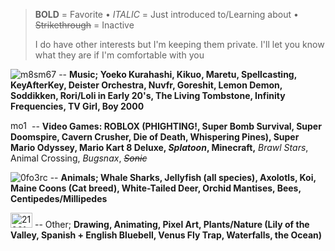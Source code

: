 > **BOLD** = Favorite • _ITALIC_ = Just introduced to/Learning about • ~~Strikethrough~~ = Inactive
>
> I do have other interests but I'm keeping them private. I'll let you know what they are if I'm comfortable with you

![m8sm67](https://github.com/user-attachments/assets/317f0c4a-aaaf-4292-86cb-76d5a13b5104) -- **Music; Yoeko Kurahashi, Kikuo, Maretu, Spellcasting, KeyAfterKey, Deister Orchestra, Nuvfr, Goreshit, Lemon Demon, Soddikken, Rori/Loli in Early 20's, The Living Tombstone, Infinity Frequencies, TV Girl, Boy 2000**

<img width="30" height="15" alt="mo137" src="https://github.com/user-attachments/assets/3c80ffb6-724d-43ff-84dc-ecf3df4df341" /> -- **Video Games: ROBLOX (PHIGHTING!, Super Bomb Survival, Super Doomspire, Cavern Crusher, Die of Death, Whispering Pines), Super Mario Odyssey, Mario Kart 8 Deluxe, _Splatoon_, Minecraft,** _Brawl Stars_, Animal Crossing, _Bugsnax_, *~~Sonic~~*

![0fo3rc](https://github.com/user-attachments/assets/1dc2039d-1067-4c38-9cdc-64633b5622ea) -- **Animals; Whale Sharks, Jellyfish (all species), Axolotls, Koi, Maine Coons (Cat breed), White-Tailed Deer, Orchid Mantises, Bees, Centipedes/Millipedes**

<img width="35" height="24" alt="21961dc9" src="https://github.com/user-attachments/assets/45826ddf-8136-457f-a31d-f49e6cf27dc4" /> -- Other; **Drawing, Animating, Pixel Art, Plants/Nature (Lily of the Valley, Spanish + English Bluebell, Venus Fly Trap, Waterfalls, the Ocean)**
